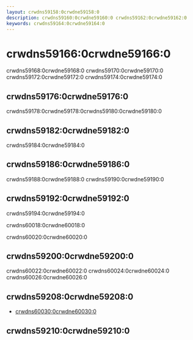 ```yaml
---
layout: crwdns59158:0crwdne59158:0
description: crwdns59160:0crwdne59160:0 crwdns59162:0crwdne59162:0
keywords: crwdns59164:0crwdne59164:0
---
```


# crwdns59166:0crwdne59166:0
crwdns59168:0crwdne59168:0 crwdns59170:0crwdne59170:0 crwdns59172:0crwdne59172:0 crwdns59174:0crwdne59174:0

<carbon-ad />

## crwdns59176:0crwdne59176:0
crwdns59178:0crwdne59178:0<usage>crwdns59180:0crwdne59180:0</usage>

## crwdns59182:0crwdne59182:0
crwdns59184:0crwdne59184:0

## crwdns59186:0crwdne59186:0

<alert type="warning">crwdns59188:0crwdne59188:0 crwdns59190:0crwdne59190:0</alert>

## crwdns59192:0crwdne59192:0
crwdns59194:0crwdne59194:0

  crwdns60018:0crwdne60018:0<example file="v-alert/simple/type" />

  crwdns60020:0crwdne60020:0<example file="v-alert/simple/dense" />

## crwdns59200:0crwdne59200:0
crwdns60022:0crwdne60022:0 crwdns60024:0crwdne60024:0 crwdns60026:0crwdne60026:0

## crwdns59208:0crwdne59208:0
  - [crwdns60030:0crwdne60030:0](crwdns60028:0crwdne60028:0)

## crwdns59210:0crwdne59210:0
<up-next />

<vuetify-ad />

<contribute />

